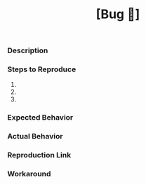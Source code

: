 ﻿---
name: Bug report
about: Create a report to help us improve
title: "[Bug 🐛] "
labels: 'bug 🐛'
assignees: '@simix-markus'

---

### Description

### Steps to Reproduce

1. 
2. 
3. 

### Expected Behavior

### Actual Behavior

### Reproduction Link

<!-- Please upload or provide a link to a reproduction case -->

### Workaround

<!-- Did you find any workaround for this issue? This can unblock other people while waiting for this issue to be resolved -->